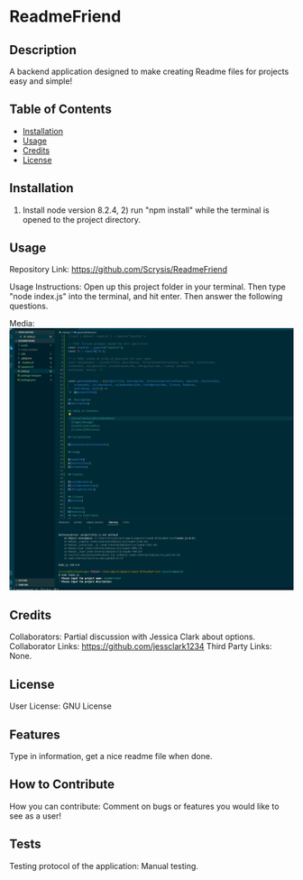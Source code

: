 #  ReadmeFriend

##  Description
A backend application designed to make creating Readme files for projects easy and simple!

## Table of Contents 

- [Installation](#installation)
- [Usage](#usage)
- [Credits](#credits)
- [License](#license)

## Installation

1) Install node version 8.2.4, 2) run "npm install" while the terminal is opened to the project directory.

## Usage

Repository Link:
https://github.com/Scrysis/ReadmeFriend

Usage Instructions:
Open up this project folder in your terminal.  Then type "node index.js" into the terminal, and hit enter.  Then answer the following questions.

Media:
![Image](assets/153636.jpg)

## Credits

Collaborators:
Partial discussion with Jessica Clark about options.
Collaborator Links:
https://github.com/jessclark1234 
Third Party Links:
None.

## License

User License:
GNU License

## Features

Type in information, get a nice readme file when done.

## How to Contribute

How you can contribute:
Comment on bugs or features you would like to see as a user!

## Tests
Testing protocol of the application:
Manual testing.
